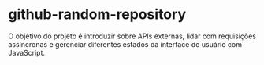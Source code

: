 # github-random-repository
O objetivo do projeto é introduzir sobre APIs externas, lidar com requisições assíncronas e gerenciar diferentes estados da interface do usuário com JavaScript.
